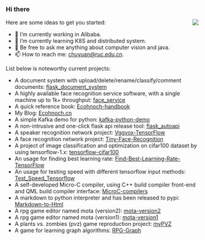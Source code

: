 ### Hi there

<img align="right" src="https://github-readme-stats.vercel.app/api?username=ecohnoch&show_icons=true&icon_color=805AD5&text_color=718096&bg_color=ffffff&hide_title=false&count_private=true" />

Here are some ideas to get you started:

- 🔭 I’m currently working in Alibaba.
- 🌱 I’m currently learning K8S and distributed system.
- 💬 Be free to ask me anything about computer vision and java.
- 📫 How to reach me: chuyuan@ruc.edu.cn.

List below is noteworthy current projects:

* A document system with upload/delete/rename/classify/comment documents: [flask_document_system](https://github.com/Ecohnoch/flask_document_system)
* A highly available face recognition service software, with a single machine up to 1k+ throughput: [face_service](https://github.com/Face-Recognition-Learning-Group/face_service)
* A quick reference book: [Ecohnoch-handbook](https://github.com/Ecohnoch/Ecohnoch-handbook)
* My Blog: [Ecohnoch.cn](https://github.com/Ecohnoch/Ecohnoch.github.io)
* A simple Kafka demo for python: [kafka-python-demo](https://github.com/Ecohnoch/kafka-python-demo)
* A non-intrusive and one-click flask api release tool: [flask_autoapi](https://github.com/Ecohnoch/flask_autoapi)
* A speaker recognition network project: [Vggvox-TensorFlow](https://github.com/Ecohnoch/Vggvox-TensorFlow)
* A face recognition network project: [Tiny-Face-Recognition](https://github.com/Ecohnoch/Tiny-Face-Recognition)
* A project of image classification and optimization on cifar100 dataset by using tensorflow-1.x: [tensorflow-cifar100](https://github.com/Ecohnoch/tensorflow-cifar100)
* An usage for finding best learning rate: [Find-Best-Learning-Rate-TensorFlow](https://github.com/Ecohnoch/Find-Best-Learning-Rate-TensorFlow)
* An usage for testing speed with different tensorflow input methods: [Test_Speed_Tensorflow](https://github.com/Ecohnoch/Test_Speed_Tensorflow)
* A self-developed Micro-C compiler, using C++ build compiler front-end and QML build compiler interface: [MicroC-compilers](https://github.com/Ecohnoch/MicroC-compilers)
* A markdown to python interpreter and has been released to pypi: [Markdown-to-Html](https://github.com/Ecohnoch/Markdown-Html)
* A rpg game editor named mota (version2): [mota-version2](https://github.com/Ecohnoch/mota-version2)
* A rpg game editor named mota (version1): [mota-version1](https://github.com/Ecohnoch/Mota-Editor)
* A plants vs. zombies (pvz) game reproduction project: [myPVZ](https://github.com/Ecohnoch/myPVZ)
* A game for learning graph algorithms: [RPG-Graph](https://github.com/Ecohnoch/RPG-Graph)
